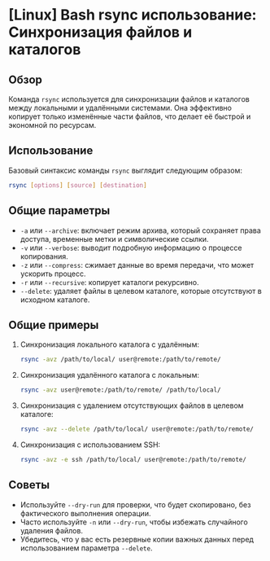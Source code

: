 # [Linux] Bash rsync использование: Синхронизация файлов и каталогов

## Обзор
Команда `rsync` используется для синхронизации файлов и каталогов между локальными и удалёнными системами. Она эффективно копирует только изменённые части файлов, что делает её быстрой и экономной по ресурсам.

## Использование
Базовый синтаксис команды `rsync` выглядит следующим образом:

```bash
rsync [options] [source] [destination]
```

## Общие параметры
- `-a` или `--archive`: включает режим архива, который сохраняет права доступа, временные метки и символические ссылки.
- `-v` или `--verbose`: выводит подробную информацию о процессе копирования.
- `-z` или `--compress`: сжимает данные во время передачи, что может ускорить процесс.
- `-r` или `--recursive`: копирует каталоги рекурсивно.
- `--delete`: удаляет файлы в целевом каталоге, которые отсутствуют в исходном каталоге.

## Общие примеры
1. Синхронизация локального каталога с удалённым:
   ```bash
   rsync -avz /path/to/local/ user@remote:/path/to/remote/
   ```

2. Синхронизация удалённого каталога с локальным:
   ```bash
   rsync -avz user@remote:/path/to/remote/ /path/to/local/
   ```

3. Синхронизация с удалением отсутствующих файлов в целевом каталоге:
   ```bash
   rsync -avz --delete /path/to/local/ user@remote:/path/to/remote/
   ```

4. Синхронизация с использованием SSH:
   ```bash
   rsync -avz -e ssh /path/to/local/ user@remote:/path/to/remote/
   ```

## Советы
- Используйте `--dry-run` для проверки, что будет скопировано, без фактического выполнения операции.
- Часто используйте `-n` или `--dry-run`, чтобы избежать случайного удаления файлов.
- Убедитесь, что у вас есть резервные копии важных данных перед использованием параметра `--delete`.